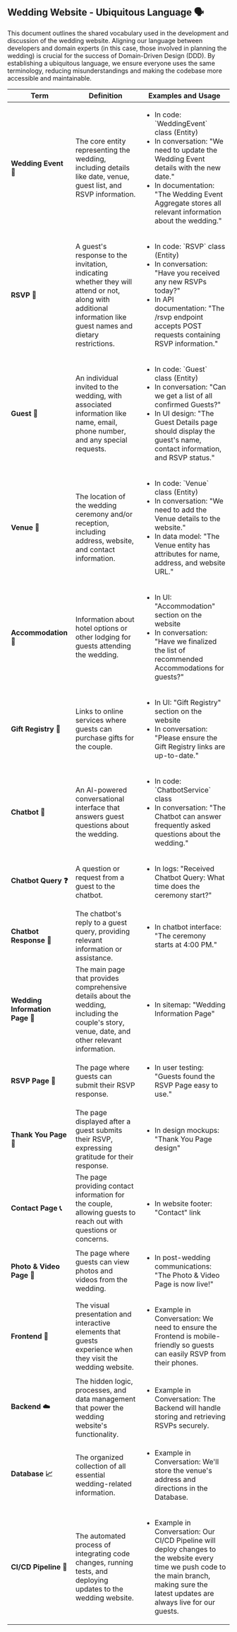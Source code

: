 ## Wedding Website - Ubiquitous Language 🗣️

This document outlines the shared vocabulary used in the development and discussion of the wedding website. Aligning our language between developers and domain experts (in this case, those involved in planning the wedding) is crucial for the success of Domain-Driven Design (DDD). By establishing a ubiquitous language, we ensure everyone uses the same terminology, reducing misunderstandings and making the codebase more accessible and maintainable.

<table>
  <thead>
    <tr>
      <th>Term</th>
      <th>Definition</th>
      <th>Examples and Usage</th>
    </tr>
  </thead>
  <tbody>
    <tr>
      <td><strong>Wedding Event 💍</strong></td>
      <td>The core entity representing the wedding, including details like date, venue, guest list, and RSVP
        information.</td>
      <td>
        <ul>
          <li>In code: `WeddingEvent` class (Entity)</li>
          <li>In conversation: "We need to update the Wedding Event details with the new date."</li>
          <li>In documentation: "The Wedding Event Aggregate stores all relevant information about the wedding." </li>
        </ul>
      </td>
    </tr>
    <tr>
      <td><strong>RSVP 📅</strong></td>
      <td>A guest's response to the invitation, indicating whether they will attend or not, along with additional
        information like guest names and dietary restrictions.</td>
      <td>
        <ul>
          <li>In code: `RSVP` class (Entity)</li>
          <li>In conversation: "Have you received any new RSVPs today?"</li>
          <li>In API documentation: "The /rsvp endpoint accepts POST requests containing RSVP information."</li>
        </ul>
      </td>
    </tr>
    <tr>
      <td><strong>Guest 👤</strong></td>
      <td>An individual invited to the wedding, with associated information like name, email, phone number, and
        any special requests.</td>
      <td>
        <ul>
          <li>In code: `Guest` class (Entity)</li>
          <li>In conversation: "Can we get a list of all confirmed Guests?"</li>
          <li>In UI design: "The Guest Details page should display the guest's name, contact information, and RSVP
            status."</li>
        </ul>
      </td>
    </tr>
    <tr>
      <td><strong>Venue 📍</strong></td>
      <td>The location of the wedding ceremony and/or reception, including address, website, and contact
        information.</td>
      <td>
        <ul>
          <li>In code: `Venue` class (Entity)</li>
          <li>In conversation: "We need to add the Venue details to the website."</li>
          <li>In data model: "The Venue entity has attributes for name, address, and website URL."</li>
        </ul>
      </td>
    </tr>
    <tr>
      <td><strong>Accommodation 🛌</strong></td>
      <td>Information about hotel options or other lodging for guests attending the wedding.</td>
      <td>
        <ul>
          <li>In UI: "Accommodation" section on the website</li>
          <li>In conversation: "Have we finalized the list of recommended Accommodations for guests?"</li>
        </ul>
      </td>
    </tr>
    <tr>
      <td><strong>Gift Registry 🎁</strong></td>
      <td>Links to online services where guests can purchase gifts for the couple.</td>
      <td>
        <ul>
          <li>In UI: "Gift Registry" section on the website</li>
          <li>In conversation: "Please ensure the Gift Registry links are up-to-date." </li>
        </ul>
      </td>
    </tr>
    <tr>
      <td><strong>Chatbot 🤖</strong></td>
      <td>An AI-powered conversational interface that answers guest questions about the wedding.</td>
      <td>
        <ul>
          <li>In code: `ChatbotService` class</li>
          <li>In conversation: "The Chatbot can answer frequently asked questions about the wedding." </li>
        </ul>
      </td>
    </tr>
    <tr>
      <td><strong>Chatbot Query ❓</strong></td>
      <td>A question or request from a guest to the chatbot.</td>
      <td>
        <ul>
          <li>In logs: "Received Chatbot Query: What time does the ceremony start?"</li>
        </ul>
      </td>
    </tr>
    <tr>
      <td><strong>Chatbot Response 💬</strong></td>
      <td>The chatbot's reply to a guest query, providing relevant information or assistance.</td>
      <td>
        <ul>
          <li>In chatbot interface: "The ceremony starts at 4:00 PM."</li>
        </ul>
      </td>
    </tr>
    <tr>
      <td><strong>Wedding Information Page 📝</strong></td>
      <td>The main page that provides comprehensive details about the wedding, including the couple's story,
        venue, date, and other relevant information.</td>
      <td>
        <ul>
          <li>In sitemap: "Wedding Information Page" </li>
        </ul>
      </td>
    </tr>
    <tr>
      <td><strong>RSVP Page 📅</strong></td>
      <td>The page where guests can submit their RSVP response.</td>
      <td>
        <ul>
          <li>In user testing: "Guests found the RSVP Page easy to use."</li>
        </ul>
      </td>
    </tr>
    <tr>
      <td><strong>Thank You Page 🙏</strong></td>
      <td>The page displayed after a guest submits their RSVP, expressing gratitude for their response.</td>
      <td>
        <ul>
          <li>In design mockups: "Thank You Page design"</li>
        </ul>
      </td>
    </tr>
    <tr>
      <td><strong>Contact Page 📞</strong></td>
      <td>The page providing contact information for the couple, allowing guests to reach out with questions or
        concerns.</td>
      <td>
        <ul>
          <li>In website footer: "Contact" link </li>
        </ul>
      </td>
    </tr>
    <tr>
      <td><strong>Photo & Video Page 📸</strong></td>
      <td>The page where guests can view photos and videos from the wedding.</td>
      <td>
        <ul>
          <li>In post-wedding communications: "The Photo & Video Page is now live!" </li>
        </ul>
      </td>
    </tr>
    <tr>
      <td><strong>Frontend 🎨</strong></td>
      <td>The visual presentation and interactive elements that guests experience when they visit the wedding
        website.</td>
      <td>
        <ul>
          <li>Example in Conversation: We need to ensure the Frontend is mobile-friendly so guests can easily RSVP from
            their phones.</li>
        </ul>
      </td>
    </tr>
    <tr>
      <td><strong>Backend ☁️</strong></td>
      <td>The hidden logic, processes, and data management that power the wedding website's functionality.
      </td>
      <td>
        <ul>
          <li>Example in Conversation: The Backend will handle storing and retrieving RSVPs securely.</li>
        </ul>
      </td>
    </tr>
    <tr>
      <td><strong>Database 📈</strong></td>
      <td>The organized collection of all essential wedding-related information.</td>
      <td>
        <ul>
          <li>Example in Conversation: We'll store the venue's address and directions in the Database.</li>
        </ul>
      </td>
    </tr>
    <tr>
      <td><strong>CI/CD Pipeline 🚀</strong></td>
      <td>The automated process of integrating code changes, running tests, and deploying updates to the
        wedding website.</td>
      <td>
        <ul>
          <li>Example in Conversation: Our CI/CD Pipeline will deploy changes to the website every time we push code to
            the main branch, making sure the latest updates are always live for our guests.</li>
        </ul>
      </td>
    </tr>
  </tbody>
</table>